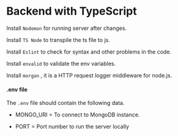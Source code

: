 # Backend with TypeScript

Install `Nodemon` for running server after changes.

Install `TS Node` to transpile the ts file to js.

Install `Eslint` to check for syntax and other problems in the code.

Install `envalid` to validate the env variables.

Install `morgan` , it is a HTTP request logger middleware for node.js.

#### .env file

The `.env` file should contain the following data.

- MONGO_URI = To connect to MongoDB instance.

- PORT = Port number to run the server locally
